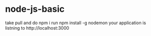 # node-js-basic
take pull and do npm i
run npm install -g nodemon
your application is listning to http://localhost:3000

